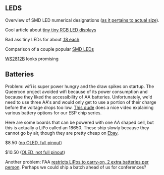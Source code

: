## LEDS

Overview of SMD LED numerical designations ([as it pertains to actual size](https://en.wikipedia.org/wiki/SMD_LED_Module)).

Cool article about [tiny tiny RGB LED displays](https://hackaday.com/2016/06/12/tiny-tiny-rgb-led-displays/)

Bad ass tiny LEDs for about [.18 each](https://www.aliexpress.com/item/1k-fastship-pack-DotStar-Micro-LEDs-APA102-2020-Smart-SMD-RGB-LED-APA102-2020-LED-Madrix/32830771208.html?spm=2114.search0104.3.22.af780231FMOL2&ws_ab_test=searchweb0_0,searchweb201602_3_10152_10151_10065_10344_10130_10068_10324_10547_10342_10325_10546_10343_10340_10548_10341_10545_10084_10617_10083_10616_10615_10307_10313_10059_10534_100031_10604_10103_10142,searchweb201603_36,ppcSwitch_5&algo_expid=c7a0b428-2bc9-4ba9-984d-f9d12e3224c1-3&algo_pvid=c7a0b428-2bc9-4ba9-984d-f9d12e3224c1&priceBeautifyAB=4)

Comparison of a couple popular [SMD LEDs](https://digistump.com/board/index.php?topic=991.0)

[WS2812B](https://www.aliexpress.com/item/10-1000pcs-WS2812B-4pins-5050-SMD-Black-White-version-WS2812-Individually-Addressable-Digital-RGB-LED-Chip/32453497583.html?spm=2114.search0104.3.17.I4Udjr&ws_ab_test=searchweb0_0,searchweb201602_5_10152_10151_10065_10344_10130_10068_10324_10547_10342_10325_10546_10343_10340_10548_10341_10545_10084_10083_10615_10307_10059_10314_10534_100031_10604_10103_10142,searchweb201603_6,ppcSwitch_2&algo_expid=fcc96a6c-70fe-4c45-8b3b-23c55f12acec-2&algo_pvid=fcc96a6c-70fe-4c45-8b3b-23c55f12acec&priceBeautifyAB=0) looks promising

## Batteries

Problem: wifi is super power hungry and the draw spikes on startup. The Queercon project avoided wifi because of its power consumption and because they liked the accessibility of AA batteries. Unfortunately, we'd need to use three AA's and would only get to use a portion of their charge before the voltage drops too low. [This dude](https://www.youtube.com/watch?v=heD1zw3bMhw) does a nice video explaining various battery options for our ESP chip series.

Here are some boards that can be powered with one AA shaped cell, but this is actually a LiPo called an 18650. These ship slowly because they cannot go by air, though they are pretty cheap on [Ebay](https://www.ebay.com/itm/Lot-18650-3-7V-3000mAh-Li-ion-BRC-Rechargeable-Battery-For-Flashlight-Torch-US/122798170239?_trkparms=aid%3D555018%26algo%3DPL.SIM%26ao%3D2%26asc%3D44040%26meid%3D815cfd1f1c7d456880f72a1c2cd11091%26pid%3D100005%26rk%3D1%26rkt%3D6%26mehot%3Dpp%26sd%3D323012651181%26itm%3D122798170239&_trksid=p2047675.c100005.m1851).

$8.50 ([no OLED, full pinout](https://www.aliexpress.com/item/WEMOS-ESP32-ESP-32S-Wireless-WiFi-Bluetooth-Development-Board-With-18650-Battery-Holder-ESP8266-ESP-WROOM/32841683088.html?spm=2114.search0204.3.39.10e57cbfjJG6yz&ws_ab_test=searchweb0_0,searchweb201602_5_10152_10151_10065_10344_10068_10130_10324_10342_10547_10325_10343_10546_10340_10548_10341_10545_10084_10083_10618_10630_10307_5722316_5711215_10313_10059_10534_100031_10629_10103_10626_10625_10624_10623_10622_10621_10620_10142,searchweb201603_25,ppcSwitch_5_ppcChannel&algo_expid=26553f87-6eaa-44a1-ae5a-0b610c669179-6&algo_pvid=26553f87-6eaa-44a1-ae5a-0b610c669179&priceBeautifyAB=0))

$10.50 ([OLED, not full pinout](https://www.aliexpress.com/item/TTGO-Wireless-WiFi-Bluetooth-Battery-ESP32-0-96-0-96-inch-OLED-Display-Development-Board-Tool/32839181889.html?spm=2114.search0204.3.32.10e57cbfjJG6yz&ws_ab_test=searchweb0_0,searchweb201602_5_10152_10151_10065_10344_10068_10130_10324_10342_10547_10325_10343_10546_10340_10548_10341_10545_10084_10083_10618_10630_10307_5722316_5711215_10313_10059_10534_100031_10629_10103_10626_10625_10624_10623_10622_10621_10620_10142,searchweb201603_25,ppcSwitch_5_ppcChannel&algo_expid=26553f87-6eaa-44a1-ae5a-0b610c669179-5&algo_pvid=26553f87-6eaa-44a1-ae5a-0b610c669179&priceBeautifyAB=0))

Another problem: FAA [restricts LiPos to carry-on, 2 extra batteries per person](https://www.faa.gov/about/initiatives/hazmat_safety/more_info/?hazmat=7). Perhaps we could ship a batch ahead of us for conferences?
